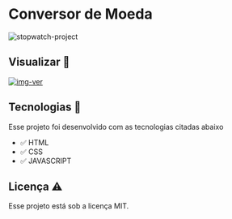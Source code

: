 # Conversor de Moeda

![stopwatch-project](https://github.com/aleanrocha/projeto-cronometro/assets/109040443/17fb7d1c-130e-4a1e-a27b-b5592c55b044)

## Visualizar 🔎

<div>
  <a target="_blank" href="https://aleanrocha.github.io/projeto-cronometro/"><img alt="img-ver" src="https://img.shields.io/badge/Ver Projeto-262577?style=for-the-badge&logo=Ver&logoColor=white&labelColor=red"></a>
</div>

## Tecnologias 🚀

Esse projeto foi desenvolvido com as tecnologias citadas abaixo

- ✅ HTML
- ✅ CSS
- ✅ JAVASCRIPT

## Licença ⚠️

Esse projeto está sob a licença MIT.

